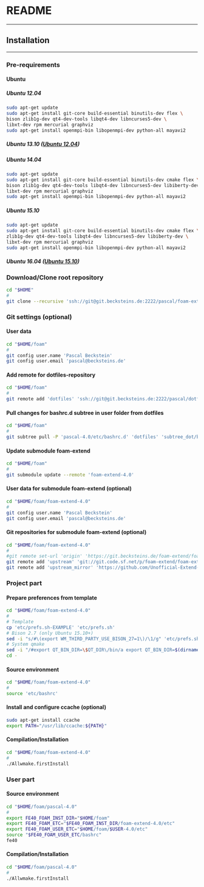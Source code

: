 # README
------

## Installation
------

### Pre-requirements

#### Ubuntu
##### Ubuntu 12.04 <a name="ubuntu1204"></a>
```bash
sudo apt-get update
sudo apt-get install git-core build-essential binutils-dev flex \
bison zlib1g-dev qt4-dev-tools libqt4-dev libncurses5-dev \
libxt-dev rpm mercurial graphviz
sudo apt-get install openmpi-bin libopenmpi-dev python-all mayavi2
```
##### Ubuntu 13.10 <a name="ubuntu1310"></a> ([Ubuntu 12.04](#ubuntu1204))
##### Ubuntu 14.04 <a name="ubuntu1404"></a>
```bash
sudo apt-get update
sudo apt-get install git-core build-essential binutils-dev cmake flex \
bison zlib1g-dev qt4-dev-tools libqt4-dev libncurses5-dev libiberty-dev \
libxt-dev rpm mercurial graphviz
sudo apt-get install openmpi-bin libopenmpi-dev python-all mayavi2
```
##### Ubuntu 15.10 <a name="ubuntu1510"></a>
```bash
sudo apt-get update
sudo apt-get install git-core build-essential binutils-dev cmake flex \
zlib1g-dev qt4-dev-tools libqt4-dev libncurses5-dev libiberty-dev \
libxt-dev rpm mercurial graphviz
sudo apt-get install openmpi-bin libopenmpi-dev python-all mayavi2
```
##### Ubuntu 16.04 <a name="ubuntu1604"></a> ([Ubuntu 15.10](#ubuntu1510))

### Download/Clone root repository

```bash
cd "$HOME"
#
git clone --recursive 'ssh://git@git.becksteins.de:2222/pascal/foam-extend.git' 'foam'
```

### Git settings (optional)

#### User data
```bash
cd "$HOME/foam"
#
git config user.name 'Pascal Beckstein'
git config user.email 'pascal@becksteins.de'
```
#### Add remote for dotfiles-repository
```bash
cd "$HOME/foam"
#
git remote add 'dotfiles' 'ssh://git@git.becksteins.de:2222/pascal/dotfiles.git'
```
#### Pull changes for bashrc.d subtree in user folder from dotfiles
```bash
cd "$HOME/foam"
#
git subtree pull -P 'pascal-4.0/etc/bashrc.d' 'dotfiles' 'subtree_dot/bashrc.d' --squash
```
#### Update submodule foam-extend
```bash
cd "$HOME/foam"
#
git submodule update --remote 'foam-extend-4.0'
```
#### User data for submodule foam-extend (optional)
```bash
cd "$HOME/foam/foam-extend-4.0"
#
git config user.name 'Pascal Beckstein'
git config user.email 'pascal@becksteins.de'
```
#### Git repositories for submodule foam-extend (optional)
```bash
cd "$HOME/foam/foam-extend-4.0"
#
#git remote set-url 'origin' 'https://git.becksteins.de/foam-extend/foam-extend-4.0'
git remote add 'upstream' 'git://git.code.sf.net/p/foam-extend/foam-extend-4.0'
git remote add 'upstream_mirror' 'https://github.com/Unofficial-Extend-Project-Mirror/foam-extend-foam-extend-4.0.git'
```


### Project part


#### Prepare preferences from template
```bash
cd "$HOME/foam/foam-extend-4.0"
#
# Template
cp 'etc/prefs.sh-EXAMPLE' 'etc/prefs.sh'
# Bison 2.7 (only Ubuntu 15.10+)
sed -i "s/#\(export WM_THIRD_PARTY_USE_BISON_27=1\)/\1/g" 'etc/prefs.sh'
# System qmake
sed -i "/#export QT_BIN_DIR=\$QT_DIR\/bin/a export QT_BIN_DIR=$(dirname $(which qmake))" 'etc/prefs.sh'
cd -
```
#### Source environment
```bash
cd "$HOME/foam/foam-extend-4.0"
#
source 'etc/bashrc'
```
#### Install and configure ccache (optional)
```bash
sudo apt-get install ccache
export PATH="/usr/lib/ccache:${PATH}"
```
#### Compilation/Installation
```bash
cd "$HOME/foam/foam-extend-4.0"
#
./Allwmake.firstInstall
```


### User part

#### Source environment
```bash
cd "$HOME/foam/pascal-4.0"
#
export FE40_FOAM_INST_DIR="$HOME/foam"
export FE40_FOAM_ETC="$FE40_FOAM_INST_DIR/foam-extend-4.0/etc"
export FE40_FOAM_USER_ETC="$HOME/foam/$USER-4.0/etc"
source "$FE40_FOAM_USER_ETC/bashrc"
fe40
```
#### Compilation/Installation
```bash
cd "$HOME/foam/pascal-4.0"
#
./Allwmake.firstInstall
```
